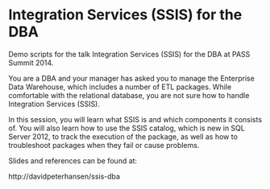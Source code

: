 Integration Services (SSIS) for the DBA
================

Demo scripts for the talk Integration Services (SSIS) for the DBA at PASS Summit 2014.

You are a DBA and your manager has asked you to manage the Enterprise Data Warehouse, which includes a number of ETL packages. While comfortable with the relational database, you are not sure how to handle Integration Services (SSIS). 

In this session, you will learn what SSIS is and which components it consists of. You will also learn how to use the SSIS catalog, which is new in SQL Server 2012, to track the execution of the package, as well as how to troubleshoot packages when they fail or cause problems.

Slides and references can be found at:

http://davidpeterhansen/ssis-dba